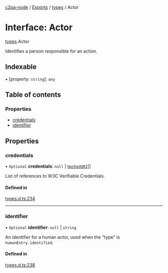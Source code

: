 [c2pa-node](../README.md) / [Exports](../modules.md) / [types](../modules/types.md) / Actor

# Interface: Actor

[types](../modules/types.md).Actor

Identifies a person responsible for an action.

## Indexable

▪ [property: `string`]: `any`

## Table of contents

### Properties

- [credentials](types.Actor.md#credentials)
- [identifier](types.Actor.md#identifier)

## Properties

### credentials

• `Optional` **credentials**: ``null`` \| [`HashedURI`](types.HashedURI.md)[]

List of references to W3C Verifiable Credentials.

#### Defined in

[types.d.ts:234](https://github.com/contentauth/c2pa-node/blob/de93f0b/js-src/types.d.ts#L234)

___

### identifier

• `Optional` **identifier**: ``null`` \| `string`

An identifier for a human actor, used when the "type" is `humanEntry.identified`.

#### Defined in

[types.d.ts:238](https://github.com/contentauth/c2pa-node/blob/de93f0b/js-src/types.d.ts#L238)
